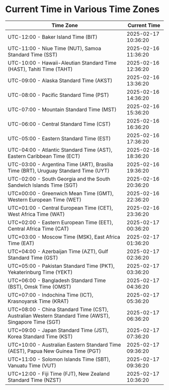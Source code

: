 # Current Time in Various Time Zones

| Time Zone | Current Time |
|-----------|--------------|
| UTC-12:00 - Baker Island Time (BIT) | 2025-02-17 10:36:20 |
| UTC-11:00 - Niue Time (NUT), Samoa Standard Time (SST) | 2025-02-16 11:36:20 |
| UTC-10:00 - Hawaii-Aleutian Standard Time (HAST), Tahiti Time (TAHT) | 2025-02-16 12:36:20 |
| UTC-09:00 - Alaska Standard Time (AKST) | 2025-02-16 13:36:20 |
| UTC-08:00 - Pacific Standard Time (PST) | 2025-02-16 14:36:20 |
| UTC-07:00 - Mountain Standard Time (MST) | 2025-02-16 15:36:20 |
| UTC-06:00 - Central Standard Time (CST) | 2025-02-16 16:36:20 |
| UTC-05:00 - Eastern Standard Time (EST) | 2025-02-16 17:36:20 |
| UTC-04:00 - Atlantic Standard Time (AST), Eastern Caribbean Time (ECT) | 2025-02-16 18:36:20 |
| UTC-03:00 - Argentina Time (ART), Brasília Time (BRT), Uruguay Standard Time (UYT) | 2025-02-16 19:36:20 |
| UTC-02:00 - South Georgia and the South Sandwich Islands Time (SGT) | 2025-02-16 20:36:20 |
| UTC±00:00 - Greenwich Mean Time (GMT), Western European Time (WET) | 2025-02-16 22:36:20 |
| UTC+01:00 - Central European Time (CET), West Africa Time (WAT) | 2025-02-16 23:36:20 |
| UTC+02:00 - Eastern European Time (EET), Central Africa Time (CAT) | 2025-02-17 00:36:20 |
| UTC+03:00 - Moscow Time (MSK), East Africa Time (EAT) | 2025-02-17 01:36:20 |
| UTC+04:00 - Azerbaijan Time (AZT), Gulf Standard Time (GST) | 2025-02-17 02:36:20 |
| UTC+05:00 - Pakistan Standard Time (PKT), Yekaterinburg Time (YEKT) | 2025-02-17 03:36:20 |
| UTC+06:00 - Bangladesh Standard Time (BST), Omsk Time (OMST) | 2025-02-17 04:36:20 |
| UTC+07:00 - Indochina Time (ICT), Krasnoyarsk Time (KRAT) | 2025-02-17 05:36:20 |
| UTC+08:00 - China Standard Time (CST), Australian Western Standard Time (AWST), Singapore Time (SGT) | 2025-02-17 06:36:20 |
| UTC+09:00 - Japan Standard Time (JST), Korea Standard Time (KST) | 2025-02-17 07:36:20 |
| UTC+10:00 - Australian Eastern Standard Time (AEST), Papua New Guinea Time (PGT) | 2025-02-17 09:36:20 |
| UTC+11:00 - Solomon Islands Time (SBT), Vanuatu Time (VUT) | 2025-02-17 09:36:20 |
| UTC+12:00 - Fiji Time (FJT), New Zealand Standard Time (NZST) | 2025-02-17 10:36:20 |
